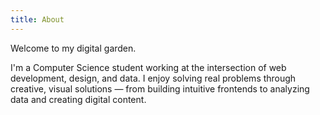 ```yaml
---
title: About
---
```


Welcome to my digital garden.

I'm a Computer Science student working at the intersection of web development, design, and data. I enjoy solving real problems through creative, visual solutions — from building intuitive frontends to analyzing data and creating digital content.
